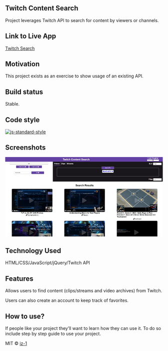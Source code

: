 ## Twitch Content Search
Project leverages Twitch API to search for content by viewers or channels.

## Link to Live App
[Twitch Search](https://iz-1.github.io/twitchsearch)

## Motivation
This project exists as an exercise to show usage of an existing API.

## Build status
Stable.

## Code style
[![js-standard-style](https://img.shields.io/badge/code%20style-standard-brightgreen.svg?style=flat)](https://github.com/feross/standard)
 
## Screenshots
![Alt text](designs/screen.jpg?raw=true)

## Technology Used
HTML/CSS/JavaScript/jQuery/Twitch API

## Features
Allows users to find content (clips/streams and video archives) from Twitch. 

Users can also create an account to keep track of favorites.

## How to use?
If people like your project they’ll want to learn how they can use it. To do so include step by step guide to use your project.

MIT © [iz-1]()
